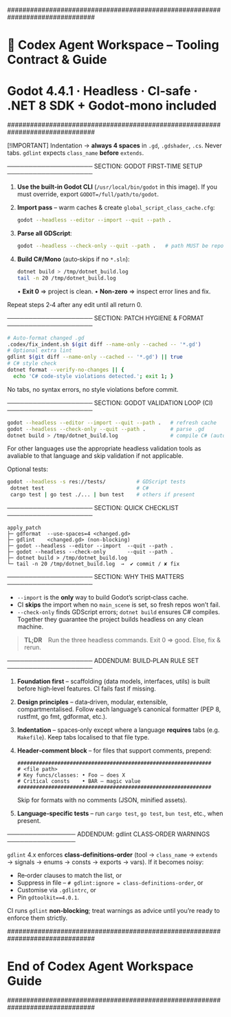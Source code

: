 \###############################################################################

# 🧠  Codex Agent Workspace – Tooling Contract & Guide

# Godot 4.4.1 · Headless · CI‑safe · **.NET 8 SDK + Godot‑mono included**

\###############################################################################

\[!IMPORTANT]
Indentation → **always 4 spaces** in `.gd`, `.gdshader`, `.cs`. Never tabs.
`gdlint` expects `class_name` **before** `extends`.

──────────────────── SECTION: GODOT FIRST‑TIME SETUP ────────────────────

1. **Use the built‑in Godot CLI**  (`/usr/local/bin/godot` in this image).
   If you must override, export `GODOT=/full/path/to/godot`.
2. **Import pass** – warm caches & create `global_script_class_cache.cfg`:

   ```bash
   godot --headless --editor --import --quit --path .
   ```
3. **Parse all GDScript**:

   ```bash
   godot --headless --check-only --quit --path .   # path MUST be repo root
   ```
4. **Build C#/Mono** (auto‑skips if no `*.sln`):

   ```bash
   dotnet build > /tmp/dotnet_build.log
   tail -n 20 /tmp/dotnet_build.log
   ```

   • **Exit 0** ⇒ project is clean.
   • **Non‑zero** ⇒ inspect error lines and fix.

Repeat steps 2‑4 after any edit until all return 0.

──────────────────── SECTION: PATCH HYGIENE & FORMAT ────────────────────

```bash
# Auto‑format changed .gd
.codex/fix_indent.sh $(git diff --name-only --cached -- '*.gd')
# Optional extra lint
gdlint $(git diff --name-only --cached -- '*.gd') || true
# C# style check
dotnet format --verify-no-changes || {
  echo 'C# code‑style violations detected.'; exit 1; }
```

No tabs, no syntax errors, no style violations before commit.

──────────────────── SECTION: GODOT VALIDATION LOOP (CI) ────────────────────

```bash
godot --headless --editor --import --quit --path .   # refresh cache
godot --headless --check-only --quit --path .        # parse .gd
dotnet build > /tmp/dotnet_build.log                 # compile C# (auto‑skip)
```
For other languages use the appropriate headless validation tools as avaliable to that language and skip validation if not applicable.

Optional tests:

```bash
godot --headless -s res://tests/          # GDScript tests
 dotnet test                              # C#
 cargo test | go test ./... | bun test    # others if present
```

──────────────────── SECTION: QUICK CHECKLIST ────────────────────

```
apply_patch
├─ gdformat  --use-spaces=4 <changed.gd>
├─ gdlint    <changed.gd> (non‑blocking)
├─ godot --headless --editor --import  --quit --path .
├─ godot --headless --check-only       --quit --path .
├─ dotnet build > /tmp/dotnet_build.log
└─ tail -n 20 /tmp/dotnet_build.log  →  ✔ commit / ✘ fix
```

──────────────────── SECTION: WHY THIS MATTERS ────────────────────

* `--import` is the **only** way to build Godot’s script‑class cache.
* CI **skips** the import when no `main_scene` is set, so fresh repos won’t fail.
* `--check-only` finds GDScript errors; `dotnet build` ensures C# compiles.
  Together they guarantee the project builds headless on any clean machine.

> **TL;DR** Run the three headless commands. Exit 0 ⇒ good. Else, fix & rerun.

──────────────────── ADDENDUM: BUILD‑PLAN RULE SET ────────────────────

1. **Foundation first** – scaffolding (data models, interfaces, utils) is built before high‑level features. CI fails fast if missing.
2. **Design principles** – data‑driven, modular, extensible, compartmentalised. Follow each language’s canonical formatter (PEP 8, rustfmt, go fmt, gdformat, etc.).
3. **Indentation** – spaces‑only except where a language **requires** tabs (e.g. `Makefile`). Keep tabs localised to that file type.
4. **Header‑comment block** – for files that support comments, prepend:

   ```
   ###############################################################
   # <file path>
   # Key funcs/classes: • Foo – does X
   # Critical consts    • BAR – magic value
   ###############################################################
   ```

   Skip for formats with no comments (JSON, minified assets).
5. **Language‑specific tests** – run `cargo test`, `go test`, `bun test`, etc., when present.

──────────────── ADDENDUM: gdlint CLASS‑ORDER WARNINGS ────────────────

`gdlint` 4.x enforces **class‑definitions‑order** (tool → `class_name` → `extends` → signals → enums → consts → exports → vars). If it becomes noisy:

* Re‑order clauses to match the list, or
* Suppress in file – `# gdlint:ignore = class-definitions-order`, or
* Customise via `.gdlintrc`, or
* Pin `gdtoolkit==4.0.1`.

CI runs `gdlint` **non‑blocking**; treat warnings as advice until you’re ready to enforce them strictly.

\###############################################################################

# End of Codex Agent Workspace Guide

\###############################################################################
